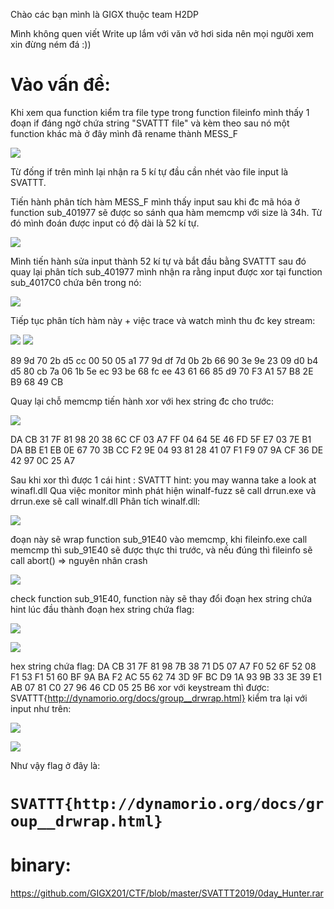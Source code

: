 Chào các bạn mình là GIGX thuộc team H2DP

Mình không quen viết Write up lắm với văn vở hơi sida  nên mọi người xem xin đừng ném đá :))

# Vào vấn đề:

Khi xem qua function kiểm tra file type trong function fileinfo mình thấy 1 đoạn if đáng ngờ chứa string "SVATTT file" và kèm theo sau nó một function khác mà ở đây mình đã rename thành MESS_F

![](https://raw.githubusercontent.com/GIGX201/CTF/master/SVATTT2019/1.png)

Từ đống if trên mình lại nhận ra 5 kí tự đầu cần nhét vào file input là SVATTT.

Tiến hành phân tích hàm MESS_F mình thấy  input sau khi đc mã hóa ở function sub_401977 sẽ được so sánh qua hàm memcmp với size là 34h. Từ đó mình đoán được input có độ dài là 52 kí tự.

![](https://raw.githubusercontent.com/GIGX201/CTF/master/SVATTT2019/2.png)

Mình tiến hành sửa input thành 52 kí tự và bắt đầu bằng SVATTT sau đó quay lại phân tích sub_401977 mình nhận ra rằng input được xor tại function sub_4017C0 chứa bên trong nó:

![](https://raw.githubusercontent.com/GIGX201/CTF/master/SVATTT2019/3.png)

Tiếp tục phân tích hàm này + việc trace và watch mình thu đc key stream:	

![](https://raw.githubusercontent.com/GIGX201/CTF/master/SVATTT2019/4.png)
![](https://raw.githubusercontent.com/GIGX201/CTF/master/SVATTT2019/5.png)

89 9d 70 2b d5 cc 00 50 05 a1 77 9d df 7d 0b 2b 66 90 3e 9e 23 09 d0 b4 d5 80 cb 7a 06 1b 5e ec 93 be 68 fc ee 43 61 66 85 d9 70 F3 A1 57 B8 2E B9 68 49 CB

Quay lại chỗ memcmp tiến hành xor với hex string đc cho trước: 

![](https://raw.githubusercontent.com/GIGX201/CTF/master/SVATTT2019/6.png)

DA CB 31 7F 81 98 20 38 6C CF 03 A7 FF 04 64 5E 46 FD 5F E7 03 7E B1 DA BB E1 EB 0E 67 70 3B CC F2 9E 04 93 81 28 41 07 F1 F9 07 9A CF 36 DE 42 97 0C 25 A7

Sau khi xor thì được  1 cái hint :
SVATTT hint: you may wanna take a look at winafl.dll
Qua việc monitor mình phát hiện winalf-fuzz sẽ call drrun.exe và drrun.exe sẽ call winalf.dll
Phân tích winalf.dll:

![](https://raw.githubusercontent.com/GIGX201/CTF/master/SVATTT2019/7.png)

đoạn này sẽ wrap function sub_91E40 vào memcmp,  khi fileinfo.exe call memcmp thì sub_91E40 sẽ được thực thi trước, và nếu đúng thì fileinfo sẽ call abort() => nguyên nhân crash

![](https://raw.githubusercontent.com/GIGX201/CTF/master/SVATTT2019/8.png)

check function sub_91E40, function này sẽ thay đổi đoạn hex string chứa hint lúc đầu thành đoạn hex string chứa flag:

![](https://raw.githubusercontent.com/GIGX201/CTF/master/SVATTT2019/9.png)

![](https://raw.githubusercontent.com/GIGX201/CTF/master/SVATTT2019/10.png)

 hex string chứa flag:
DA CB 31 7F 81 98 7B 38 71 D5 07 A7 F0 52 6F 52 08 F1 53 F1 51 60 BF 9A BA F2 AC 55 62 74 3D 9F BC D9 1A 93 9B 33 3E 39 E1 AB 07 81 C0 27 96 46 CD 05 25 B6
xor với keystream thì được: 
SVATTT{http://dynamorio.org/docs/group__drwrap.html}
kiểm tra lại với input như trên:

![](https://raw.githubusercontent.com/GIGX201/CTF/master/SVATTT2019/11.png)

![](https://raw.githubusercontent.com/GIGX201/CTF/master/SVATTT2019/12.png)

Như vậy flag ở đây là: 
# `SVATTT{http://dynamorio.org/docs/group__drwrap.html}`

# binary:

https://github.com/GIGX201/CTF/blob/master/SVATTT2019/0day_Hunter.rar
